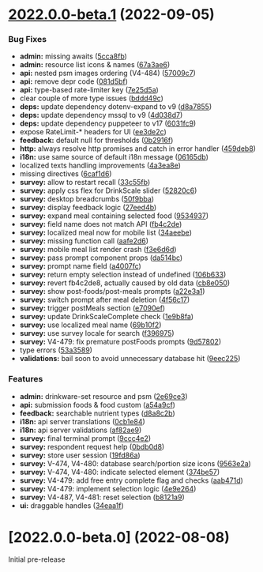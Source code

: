 # [2022.0.0-beta.1](https://github.com/MRC-Epid-it24/intake24/compare/v2022.0.0-beta.0...v2022.0.0-beta.1) (2022-09-05)

### Bug Fixes

- **admin:** missing awaits ([5cca8fb](https://github.com/MRC-Epid-it24/intake24/commit/5cca8fbc44c4b64501abcfff60e4eba3c83d2203))
- **admin:** resource list icons & names ([67a3ae6](https://github.com/MRC-Epid-it24/intake24/commit/67a3ae6d3bf326c6110144a4357cb37854778f82))
- **api:** nested psm images ordering (V4-484) ([57009c7](https://github.com/MRC-Epid-it24/intake24/commit/57009c7e9a6239c8f12bfaa2737391f76470b9e4))
- **api:** remove depr code ([081d5bf](https://github.com/MRC-Epid-it24/intake24/commit/081d5bf8474db2312091117a327fa041174ee4d1))
- **api:** type-based rate-limiter key ([7e25d5a](https://github.com/MRC-Epid-it24/intake24/commit/7e25d5a30c825651324579f6db54270d29792cb0))
- clear couple of more type issues ([bddd49c](https://github.com/MRC-Epid-it24/intake24/commit/bddd49c2351d73e522fe2dfb727ae5ec40c06222))
- **deps:** update dependency dotenv-expand to v9 ([d8a7855](https://github.com/MRC-Epid-it24/intake24/commit/d8a7855aecec141987d5f492371ab0b45dd61fd8))
- **deps:** update dependency mssql to v9 ([4d038d7](https://github.com/MRC-Epid-it24/intake24/commit/4d038d7e84ab732130d5fe96f694974bee1b4fcc))
- **deps:** update dependency puppeteer to v17 ([6031fc9](https://github.com/MRC-Epid-it24/intake24/commit/6031fc984f733e006690c366eb1117149604f976))
- expose RateLimit-\* headers for UI ([ee3de2c](https://github.com/MRC-Epid-it24/intake24/commit/ee3de2cf50a1a1f329d92d4e636cf4af7cd5da01))
- **feedback:** default null for thresholds ([0b2916f](https://github.com/MRC-Epid-it24/intake24/commit/0b2916f3857540fad878bcf70e377b8958955696))
- **http:** always resolve http promises and catch in error handler ([459deb8](https://github.com/MRC-Epid-it24/intake24/commit/459deb8c2b7ff04fb20ebf96c95ec78983a2a0cf))
- **i18n:** use same source of default i18n message ([06165db](https://github.com/MRC-Epid-it24/intake24/commit/06165dbef5dc8d64a612bdcaa68c31a64fd0e870))
- localized texts handling improvements ([4a3ea8e](https://github.com/MRC-Epid-it24/intake24/commit/4a3ea8eb3c16ebafb942983d39bf0685ecd3aa4c))
- missing directives ([6caf1d6](https://github.com/MRC-Epid-it24/intake24/commit/6caf1d6a1f4a1668ff1940ebd6b813305d2db569))
- **survey:** allow to restart recall ([33c55fb](https://github.com/MRC-Epid-it24/intake24/commit/33c55fb4d8d0cc336dec1e0a76990cdfcd833b1d))
- **survey:** apply css flex for DrinkScale slider ([52820c6](https://github.com/MRC-Epid-it24/intake24/commit/52820c67d0764279225f166eebdaa052a27b704e))
- **survey:** desktop breadcrumbs ([50f9bba](https://github.com/MRC-Epid-it24/intake24/commit/50f9bbabd3e0e673995693be443bd72fe19671f5))
- **survey:** display feedback logic ([27eed4b](https://github.com/MRC-Epid-it24/intake24/commit/27eed4b5d1934465a18dec997a9522b125f39242))
- **survey:** expand meal containing selected food ([9534937](https://github.com/MRC-Epid-it24/intake24/commit/95349378197c9586b3e18786c27c46c7c251dca3))
- **survey:** field name does not match API ([fb4c2de](https://github.com/MRC-Epid-it24/intake24/commit/fb4c2de82fd500bebe26d45bdd7f69cf6a6d1492))
- **survey:** localized meal now for mobile list ([34aeebe](https://github.com/MRC-Epid-it24/intake24/commit/34aeebe1dc084b5deba00d142baff9b3df4457ee))
- **survey:** missing function call ([aafe2d6](https://github.com/MRC-Epid-it24/intake24/commit/aafe2d640638fb2b6cdb3fadfd7f5dc07d17d22d))
- **survey:** mobile meal list render crash ([f3e6d6d](https://github.com/MRC-Epid-it24/intake24/commit/f3e6d6d21d01a7a108232982b364040151ef4cff))
- **survey:** pass prompt component props ([da514bc](https://github.com/MRC-Epid-it24/intake24/commit/da514bc0779d79a0c79a34b8a86759c3840becf4))
- **survey:** prompt name field ([a4007fc](https://github.com/MRC-Epid-it24/intake24/commit/a4007fc6bc084261d407339ec964af16663593ca))
- **survey:** return empty selection instead of undefined ([106b633](https://github.com/MRC-Epid-it24/intake24/commit/106b633b76e5874698920798a6bdaa893d19c27e))
- **survey:** revert fb4c2de8, actually caused by old data ([cb8e050](https://github.com/MRC-Epid-it24/intake24/commit/cb8e0503bb5f4b3feb108de8aaf1f7fa7a35fc8b))
- **survey:** show post-foods/post-meals prompts ([a22e3a1](https://github.com/MRC-Epid-it24/intake24/commit/a22e3a12ad0eabe763948f5524196494d8c9ca24))
- **survey:** switch prompt after meal deletion ([4f56c17](https://github.com/MRC-Epid-it24/intake24/commit/4f56c1799cb42c2ff96cefe170bfabbc4104eafd))
- **survey:** trigger postMeals section ([e7090ef](https://github.com/MRC-Epid-it24/intake24/commit/e7090eff54ee2aae1076e9dac9183fdb448b8d38))
- **survey:** update DrinkScaleComplete check ([1e9b8fa](https://github.com/MRC-Epid-it24/intake24/commit/1e9b8fa11912d24c266be4907cdd2ec3ad290db7))
- **survey:** use localized meal name ([69b10f2](https://github.com/MRC-Epid-it24/intake24/commit/69b10f2e2c9052f31341bf834f77f9d61db95c6b))
- **survey:** use survey locale for search ([f396975](https://github.com/MRC-Epid-it24/intake24/commit/f396975b4bce85815ae940c2d6330904f9eddfe6))
- **survey:** V4-479: fix premature postFoods prompts ([9d57802](https://github.com/MRC-Epid-it24/intake24/commit/9d5780290568e4f2aff05ef2fdd27a4f5a5760c2))
- type errors ([53a3589](https://github.com/MRC-Epid-it24/intake24/commit/53a3589bc0f9d3757501e4365e67188c7c6baafa))
- **validations:** bail soon to avoid unnecessary database hit ([9eec225](https://github.com/MRC-Epid-it24/intake24/commit/9eec22584e5ede20b91997652655d50fa7616759))

### Features

- **admin:** drinkware-set resource and psm ([2e69ce3](https://github.com/MRC-Epid-it24/intake24/commit/2e69ce3165d5530280dac82edaa776aae8517c6b))
- **api:** submission foods & food custom ([a54a9cf](https://github.com/MRC-Epid-it24/intake24/commit/a54a9cf2523dd40948b088ef3bbc3b35d457c62e))
- **feedback:** searchable nutrient types ([d8a8c2b](https://github.com/MRC-Epid-it24/intake24/commit/d8a8c2b6a95f14a156a080ee3c2fd386ea033423))
- **i18n:** api server translations ([0cb1e84](https://github.com/MRC-Epid-it24/intake24/commit/0cb1e8405af0fc9cb45f78d6b8fad24ff5b100b6))
- **i18n:** api server validations ([af82ae9](https://github.com/MRC-Epid-it24/intake24/commit/af82ae91ccba061f102f4cc2dd17b087c980136a))
- **survey:** final terminal prompt ([9ccc4e2](https://github.com/MRC-Epid-it24/intake24/commit/9ccc4e2c18dae581927c0bfaf5a759b99dcb1d0b))
- **survey:** respondent request help ([0bdb0d8](https://github.com/MRC-Epid-it24/intake24/commit/0bdb0d861aea19637c4af5b8f51ffeabde3679c6))
- **survey:** store user session ([19fd86a](https://github.com/MRC-Epid-it24/intake24/commit/19fd86a07d6cafd63e624f556267cb539babde7f))
- **survey:** V-474, V4-480: database search/portion size icons ([9563e2a](https://github.com/MRC-Epid-it24/intake24/commit/9563e2a34525c1fd084464fb36dcba5597e986d0))
- **survey:** V-474, V4-480: indicate selected element ([374be57](https://github.com/MRC-Epid-it24/intake24/commit/374be57e1e1c545b6dd5182a88075eb8b5033d51))
- **survey:** V4-479: add free entry complete flag and checks ([aab471d](https://github.com/MRC-Epid-it24/intake24/commit/aab471d1f57ec3ae89f3d79906c00977e287dffa))
- **survey:** V4-479: implement selection logic ([4e9e264](https://github.com/MRC-Epid-it24/intake24/commit/4e9e264b6a291b8270c4249ded11bb008781c158))
- **survey:** V4-487, V4-481: reset selection ([b8121a9](https://github.com/MRC-Epid-it24/intake24/commit/b8121a93f0eadac4789deafe313c8464094bd33c))
- **ui:** draggable handles ([34eaa1f](https://github.com/MRC-Epid-it24/intake24/commit/34eaa1f9845b12eea9a223729569a2e132485a4d))

# [2022.0.0-beta.0] (2022-08-08)

Initial pre-release
